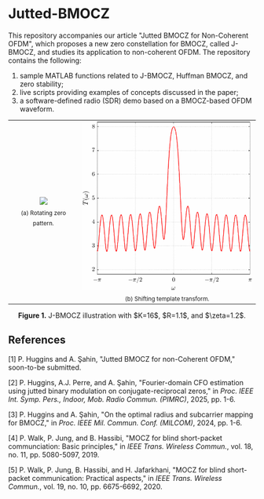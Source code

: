 # Jutted-BMOCZ

This repository accompanies our article "Jutted BMOCZ for Non-Coherent OFDM", which proposes a new zero constellation for BMOCZ, called J-BMOCZ, and studies its application to non-coherent OFDM. The repository contains the following:
  1) sample MATLAB functions related to J-BMOCZ, Huffman BMOCZ, and zero stability;
  2) live scripts providing examples of concepts discussed in the paper;
  3) a software-defined radio (SDR) demo based on a BMOCZ-based OFDM waveform.

<div align="center">

  <table>
    <tr>
      <td align="center">
        <img src="images/zeroRotation.gif" width="375"/><br/>
        <sub>(a) Rotating zero pattern.</sub>
      </td>
      <td align="center">
        <img src="images/templateShift.gif" width="375"/><br/>
        <sub>(b) Shifting template transform.</sub>
      </td>
    </tr>
  </table>
  
  <p align="center">
    <b>Figure 1.</b> J-BMOCZ illustration with $K=16$, $R=1.1$, and $\zeta=1.2$.
  </p>

</div>

## References
[1] P. Huggins and A. Şahin, "Jutted BMOCZ for non-Coherent OFDM," soon-to-be submitted.

[2] P. Huggins, A.J. Perre, and A. Şahin, "Fourier-domain CFO estimation using jutted binary modulation on conjugate-reciprocal zeros," in *Proc. IEEE Int. Symp. Pers., Indoor, Mob. Radio Commun. (PIMRC)*, 2025, pp. 1-6.

[3] P. Huggins and A. Şahin, "On the optimal radius and subcarrier mapping for BMOCZ," in *Proc. IEEE Mil. Commun. Conf. (MILCOM)*, 2024, pp. 1-6.

[4] P. Walk, P. Jung, and B. Hassibi, "MOCZ for blind short-packet communciation: Basic principles," in *IEEE Trans. Wireless Commun.*, vol. 18, no. 11, pp. 5080-5097, 2019.

[5] P. Walk, P. Jung, B. Hassibi, and H. Jafarkhani, "MOCZ for blind short-packet communication: Practical aspects," in *IEEE Trans. Wireless Commun.*, vol. 19, no. 10, pp. 6675-6692, 2020.
